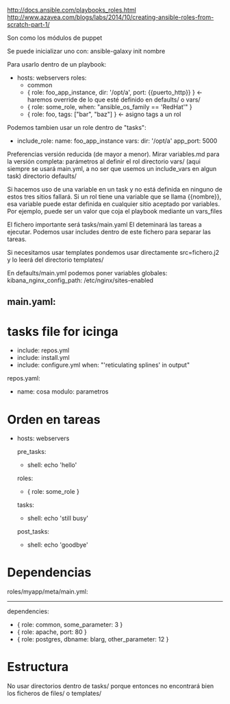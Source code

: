 http://docs.ansible.com/playbooks_roles.html
http://www.azavea.com/blogs/labs/2014/10/creating-ansible-roles-from-scratch-part-1/

Son como los módulos de puppet

Se puede inicializar uno con:
ansible-galaxy init nombre


Para usarlo dentro de un playbook:
- hosts: webservers
  roles:
    - common
    - { role: foo_app_instance, dir: '/opt/a',  port: {{puerto_http}} } <- haremos override de lo que esté definido en defaults/ o vars/
    - { role: some_role, when: "ansible_os_family == 'RedHat'" }
    - { role: foo, tags: ["bar", "baz"] }  <- asigno tags a un rol


Podemos tambien usar un role dentro de "tasks":
  - include_role:
       name: foo_app_instance
    vars:
      dir: '/opt/a'
      app_port: 5000


Preferencias versión reducida (de mayor a menor). Mirar variables.md para la versión completa:
  parámetros al definir el rol
  directorio vars/ (aqui siempre se usará main.yml, a no ser que usemos un include_vars en algun task)
  directorio defaults/

Si hacemos uso de una variable en un task y no está definida en ninguno de estos tres sitios fallará.
Si un rol tiene una variable que se llama {{nombre}}, esa variable puede estar definida en cualquier sitio aceptado por variables. Por ejemplo, puede ser un valor que coja el playbook mediante un vars_files


El fichero importante será tasks/main.yaml
El deteminará las tareas a ejecutar.
Podemos usar includes dentro de este fichero para separar las tareas.

Si necesitamos usar templates pondemos usar directamente src=fichero.j2 y lo leerá del directorio templates/

En defaults/main.yml podemos poner variables globales:
kibana_nginx_config_path: /etc/nginx/sites-enabled


main.yaml:
---
# tasks file for icinga
- include: repos.yml
- include: install.yml
- include: configure.yml
  when: "'reticulating splines' in output"


repos.yaml:
- name: cosa
  modulo: parametros


# Orden en tareas 
- hosts: webservers

  pre_tasks:
    - shell: echo 'hello'

  roles:
    - { role: some_role }

  tasks:
    - shell: echo 'still busy'

  post_tasks:
    - shell: echo 'goodbye'


# Dependencias
roles/myapp/meta/main.yml:

---
dependencies:
  - { role: common, some_parameter: 3 }
  - { role: apache, port: 80 }
  - { role: postgres, dbname: blarg, other_parameter: 12 }


# Estructura
No usar directorios dentro de tasks/ porque entonces no encontrará bien los ficheros de files/ o templates/

